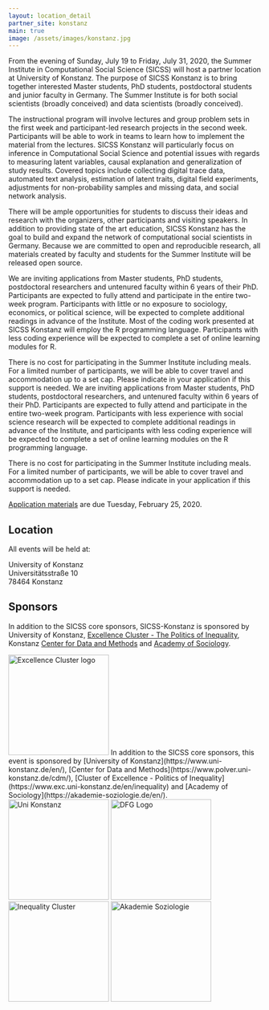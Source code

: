 ```yaml
---
layout: location_detail
partner_site: konstanz
main: true
image: /assets/images/konstanz.jpg
---
```


From the evening of Sunday, July 19 to Friday, July 31, 2020, the Summer Institute in Computational Social Science (SICSS) will host a partner location at University of Konstanz. The purpose of SICSS Konstanz is to bring together interested Master students, PhD students, postdoctoral students and junior faculty in Germany. The Summer Institute is for both social scientists (broadly conceived) and data scientists (broadly conceived).

The instructional program will involve lectures and group problem sets in the first week and participant-led research projects in the second week. Participants will be able to work in teams to learn how to implement the material from the lectures. SICSS Konstanz will particularly focus on inference in Computational Social Science and potential issues with regards to measuring latent variables, causal explanation and generalization of study results. Covered topics include collecting digital trace data, automated text analysis, estimation of latent traits, digital field experiments, adjustments for non-probability samples and missing data, and social network analysis.

There will be ample opportunities for students to discuss their ideas and research with the organizers, other participants and visiting speakers.  In addition to providing state of the art education, SICSS Konstanz has the goal to build and expand the network of computational social scientists in Germany. Because we are committed to open and reproducible research, all materials created by faculty and students for the Summer Institute will be released open source.

We are inviting applications from Master students, PhD students, postdoctoral researchers and untenured faculty within 6 years of their PhD. Participants are expected to fully attend and participate in the entire two-week program. Participants with little or no exposure to sociology, economics, or political science, will be expected to complete additional readings in advance of the Institute. Most of the coding work presented at SICSS Konstanz will employ the R programming language. Participants with less coding experience will be expected to complete a set of online learning modules for R.

There is no cost for participating in the Summer Institute including meals. For a limited number of participants, we will be able to cover travel and accommodation up to a set cap. Please indicate in your application if this support is needed. 
We are inviting applications from Master students, PhD students, postdoctoral researchers, and untenured faculty within 6 years of their PhD. Participants are expected to fully attend and participate in the entire two-week program. Participants with less experience with social science research will be expected to complete additional readings in advance of the Institute, and participants with less coding experience will be expected to complete a set of online learning modules on the R programming language. 

There is no cost for participating in the Summer Institute including meals. For a limited number of participants, we will be able to cover travel and accommodation up to a set cap. Please indicate in your application if this support is needed.

[Application materials](https://compsocialscience.github.io/summer-institute/2020/konstanz/apply) are due Tuesday, February 25, 2020.

## Location

All events will be held at:

University of Konstanz   
Universitätsstraße 10   
78464 Konstanz

## Sponsors

In addition to the SICSS core sponsors, SICSS-Konstanz is sponsored by University of Konstanz, [Excellence Cluster - The Politics of Inequality](https://www.exc.uni-konstanz.de/en/inequality/), Konstanz [Center for Data and Methods](https://www.polver.uni-konstanz.de/cdm/) and [Academy of Sociology](https://akademie-soziologie.de/en/).

<img class="img-responsive" alt="Excellence Cluster logo" src="{{ site.baseurl }}{% link 2020/konstanz/images/inequalitycluster_logo.jpg %}" width = "200">
In addition to the SICSS core sponsors, this event is sponsored by [University of Konstanz](https://www.uni-konstanz.de/en/), [Center for Data and Methods](https://www.polver.uni-konstanz.de/cdm/), [Cluster of Excellence - Politics of Inequality](https://www.exc.uni-konstanz.de/en/inequality) and [Academy of Sociology](https://akademie-soziologie.de/en/).


<img class="img-responsive" alt="Uni Konstanz" src="{{ site.baseurl }}{% link 2020/konstanz/images/unikonstanz_logo.jpg %}" width = "200">
<img class="img-responsive" alt="DFG Logo" src="{{ site.baseurl }}{% link 2020/konstanz/images/dfg_logo.png %}" width = "200">
<img class="img-responsive" alt="Inequality Cluster" src="{{ site.baseurl }}{% link 2020/konstanz/images/inequalitycluster_logo.jpg %}" width = "200">
<img class="img-responsive" alt="Akademie Soziologie" src="{{ site.baseurl }}{% link 2020/konstanz/images/akademiesoziologie_logo.png %}" width = "200">
